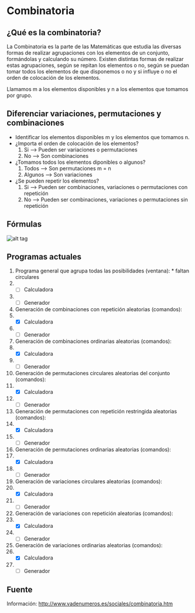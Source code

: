 # Combinatoria

## ¿Qué es la combinatoria?
La Combinatoria es la parte de las Matemáticas que estudia las diversas formas de realizar agrupaciones con los elementos de un conjunto, formándolas y calculando su número.
Existen distintas formas de realizar estas agrupaciones, según se repitan los elementos o no, según se puedan tomar todos los elementos de que disponemos o no y si influye o no el orden de colocación de los elementos.

Llamamos m a los elementos disponibles y n a los elementos que tomamos por grupo.

## Diferenciar variaciones, permutaciones y combinaciones
- Identificar los elementos disponibles m y los elementos que tomamos n.
- ¿Importa el orden de colocación de los elementos?
  1. Si --> Pueden ser variaciones o permutaciones
  2. No --> Son combinaciones
- ¿Tomamos todos los elementos diponibles o algunos?
  1. Todos --> Son permutaciones m = n
  2. Algunos --> Son variaciones
- ¿Se pueden repetir los elementos?
  1. Si --> Pueden ser combinaciones, variaciones o permutaciones con repetición
  2. No --> Pueden ser combinaciones, variaciones o permutaciones sin repetición

## Fórmulas
![alt tag](http://4.bp.blogspot.com/-dsBZq5JDds8/T5u1N8dWIxI/AAAAAAAAAAg/aZ31mJXAAlM/s1600/Tabla+resumen+combinatoria.png)

## Programas actuales
1. Programa general que agrupa todas las posibilidades (ventana):	* faltan circulares
  1. - [ ] Calculadora
  2. - [ ] Generador
2. Generación de combinaciones con repetición aleatorias (comandos):
  1. - [x] Calculadora
  2. - [ ] Generador
3. Generación de combinaciones ordinarias aleatorias (comandos):
  1. - [x] Calculadora
  2. - [ ] Generador
4. Generación de permutaciones circulares aleatorias del conjunto (comandos):
  1. - [x] Calculadora
  2. - [ ] Generador
5. Generación de permutaciones con repetición restringida aleatorias (comandos):
  1. - [x] Calculadora
  2. - [ ] Generador
6. Generación de permutaciones ordinarias aleatorias (comandos):
  1. - [x] Calculadora
  2. - [ ] Generador
7. Generación de variaciones circulares aleatorias (comandos):
  1. - [x] Calculadora
  2. - [ ] Generador
8. Generación de variaciones con repetición aleatorias (comandos):
  1. - [x] Calculadora
  2. - [ ] Generador
9. Generación de variaciones ordinarias aleatorias (comandos):
  1. - [x] Calculadora
  2. - [ ] Generador

## Fuente
Información: http://www.vadenumeros.es/sociales/combinatoria.htm
